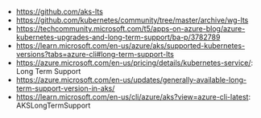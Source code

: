 - https://github.com/aks-lts
- https://github.com/kubernetes/community/tree/master/archive/wg-lts
- https://techcommunity.microsoft.com/t5/apps-on-azure-blog/azure-kubernetes-upgrades-and-long-term-support/ba-p/3782789
- https://learn.microsoft.com/en-us/azure/aks/supported-kubernetes-versions?tabs=azure-cli#long-term-support-lts
- https://azure.microsoft.com/en-us/pricing/details/kubernetes-service/: Long Term Support
- https://azure.microsoft.com/en-us/updates/generally-available-long-term-support-version-in-aks/
- https://learn.microsoft.com/en-us/cli/azure/aks?view=azure-cli-latest: AKSLongTermSupport
